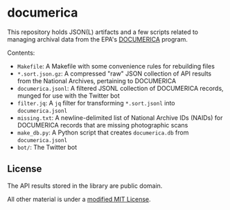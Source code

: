 documerica
==========

This repository holds JSON(L) artifacts and a few scripts related to managing
archival data from the EPA's [DOCUMERICA](https://en.wikipedia.org/wiki/Documerica)
program.

Contents:

* `Makefile`: A Makefile with some convenience rules for rebuilding files
* `*.sort.json.gz`: A compressed "raw" JSON collection of API results from the National Archives,
pertaining to DOCUMERICA
* `documerica.jsonl`: A filtered JSONL collection of DOCUMERICA records, munged
for use with the Twitter bot
* `filter.jq`: A `jq` filter for transforming `*.sort.jsonl` into `documerica.jsonl`
* `missing.txt`: A newline-delimited list of National Archive IDs (NAIDs) for DOCUMERICA
records that are missing photographic scans
* `make_db.py`: A Python script that creates `documerica.db` from `documerica.jsonl`
* `bot/`: The Twitter bot

## License

The API results stored in the library are public domain.

All other material is under a [modified MIT License](./LICENSE).
